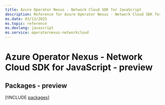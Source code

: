 ```yaml
---
title: Azure Operator Nexus - Network Cloud SDK for JavaScript
description: Reference for Azure Operator Nexus - Network Cloud SDK for JavaScript
ms.date: 03/13/2025
ms.topic: reference
ms.devlang: javascript
ms.service: operatornexus-networkcloud
---
```

# Azure Operator Nexus - Network Cloud SDK for JavaScript - preview
## Packages - preview
[!INCLUDE [packages](operator-nexus---network-cloud-index.md)]